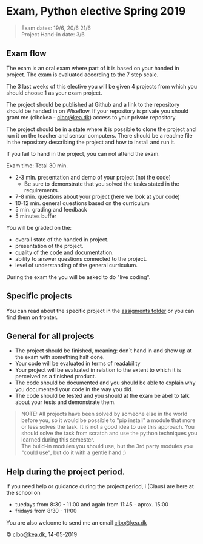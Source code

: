 # Exam, Python elective Spring 2019

> Exam dates: 19/6, 20/6 21/6  
> Project Hand-in date: 3/6

## Exam flow
The exam is an oral exam where part of it is based on your handed in project. The exam is evaluated according to the 7 step scale.  

The 3 last weeks of this elective you will be given 4 projects from which you should choose 1 as your exam project.    

The project should be published at Github and a link to the repository should be handed in on Wiseflow. If your repository is private you should grant me (clbokea - clbo@kea.dk) access to your private repository.    
    
The project should be in a state where it is possible to clone the project and run it on the teacher and sensor computers. There should be a readme file in the repository describing the project and how to install and run it.    
    
If you fail to hand in the project, you can not attend the exam.    

Exam time: Total 30 min.  
    
* 2-3 min. presentation and demo of your project (not the code)
    * Be sure to demonstrate that you solved the tasks stated in the requirements.
* 7-8 min. questions about your project (here we look at your code)
* 10-12 min. general questions based on the curriculum
* 5 min. grading and feedback
* 5 minutes buffer

You will be graded on the:  
* overall state of the handed in project.
* presentation of the project.
* quality of the code and documentation.
* ability to answer questions connected to the project.
* level of understanding of the general curriculum.

During the exam the you will be asked to do "live coding".   

## Specific projects
You can read about the specific project in the [assigments folder](assignments) or you can find them on fronter.

## General for all projects
    
* The project should be finished, meaning: don´t hand in and show up at the exam with something half done.  
* Your code will be evaluated in terms of readability  
* Your project will be evaluated in relation to the extent to which it is perceived as a finished product.  
* The code should be documented and you should be able to explain why you documented your code in the way you did.  
* The code should be tested and you should at the exam be abel to talk about your tests and demonstrate them.

> NOTE:
>All projects have been solved by someone else in the world before you, so it would be possible to "pip install" a module that more or less solves the task. It is not a good idea to use this approach. You should solve the task from scratch and use the python techniques you learned during this semester.   
The build-in modules you should use, but the 3rd party modules you "could use", but do it with a gentle hand :)  

## Help during the project period. 
If you need help or guidance during the project period, i (Claus) are here at the school on 
* tuedays from 8:30 - 11:00 and again from 11:45 - aprox. 15:00
* fridays from 8:30 - 11:00

You are also welcome to send me an email clbo@kea.dk


&copy; clbo@kea.dk, 14-05-2019